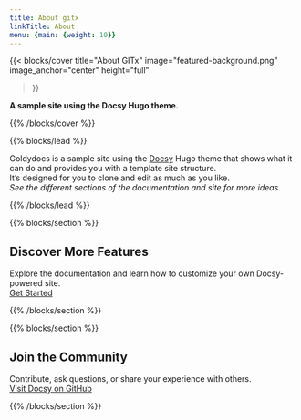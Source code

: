 ```yaml
---
title: About gitx
linkTitle: About
menu: {main: {weight: 10}}
---
```



{{< blocks/cover
        title="About GITx"
        image="featured-background.png"
        image_anchor="center"
        height="full"
>}}

<div class="mt-5 lead text-center">
    <p>
        <strong>A sample site using the Docsy Hugo theme.</strong>
    </p>
</div>

{{% /blocks/cover %}}


{{% blocks/lead %}}

<div class="lead text-center">
    Goldydocs is a sample site using the <a href="https://github.com/google/docsy">Docsy</a>
    Hugo theme that shows what it can do and provides you with a template site structure.<br>
    It’s designed for you to clone and edit as much as you like.<br>
    <em>See the different sections of the documentation and site for more ideas.</em>
</div>

{{% /blocks/lead %}}


{{% blocks/section %}}

<h2 class="text-center mt-5">Discover More Features</h2>

<p class="text-center">
    Explore the documentation and learn how to customize your own Docsy-powered site.<br>
    <a class="btn btn-primary mt-3" href="/docs/">Get Started</a>
</p>

{{% /blocks/section %}}

{{% blocks/section %}}

<h2 class="text-center mt-5">Join the Community</h2>

<p class="text-center">
    Contribute, ask questions, or share your experience with others.<br>
    <a class="btn btn-secondary mt-3" href="https://github.com/google/docsy">Visit Docsy on GitHub</a>
</p>

{{% /blocks/section %}}